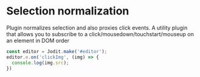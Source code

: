 # Selection normalization

Plugin normalizes selection and also proxies click events.
A utility plugin that allows you to subscribe to a click/mousedown/touchstart/mouseup on an element in DOM order

```js
const editor = Jodit.make('#editor');
editor.e.on('clickImg', (img) => {
  console.log(img.src);
})
